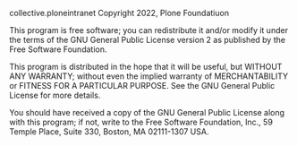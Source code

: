 collective.ploneintranet Copyright 2022, Plone Foundatiuon

This program is free software; you can redistribute it and/or
modify it under the terms of the GNU General Public License version 2
as published by the Free Software Foundation.

This program is distributed in the hope that it will be useful,
but WITHOUT ANY WARRANTY; without even the implied warranty of
MERCHANTABILITY or FITNESS FOR A PARTICULAR PURPOSE. See the
GNU General Public License for more details.

You should have received a copy of the GNU General Public License
along with this program; if not, write to the Free Software
Foundation, Inc., 59 Temple Place, Suite 330, Boston,
MA 02111-1307 USA.
